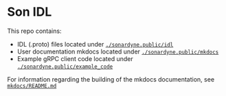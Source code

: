 # Son IDL

This repo contains:
- IDL (.proto) files located under [`./sonardyne.public/idl`](./sonardyne.public/idl)
- User documentation mkdocs located under [`./sonardyne.public/mkdocs`](./sonardyne.public/mkdocs)
- Example gRPC client code located under [`./sonardyne.public/example_code`](./sonardyne.public/example_code)

For information regarding the building of the mkdocs documentation, see [`mkdocs/README.md`](./sonardyne.public/mkdocs/README.md)
